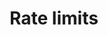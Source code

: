 ---
title: Rate limits
product-type: "connect"
content-type: "api-doc"
order: 5

anchor: "rate-limit-overview"

sections:
  - content: |
      A [rate limit](https://en.wikipedia.org/wiki/Rate_limiting){:target="new"} defines the maximum number of requests, over a period of time, that can be made to the Connect API.

      Rate limits are enforced for endpoints that can return large amounts of data or may require polling to identify updates. To ensure all API consumers receive the same high quality experience, Stitch employs rate limits to ensure API stability and availability.

  - title: "Rate limit application"
    anchor: "rate-limits--application"
    content: |
      Stitch imposes a limit on the number of requests that can be made for a given client ID over a period of time. The number of requests and the time period over which requests can be made varies by resource type.

      Endpoints are grouped based on resource type. Usage counting towards the rate limit for a resource type is aggregated across requests made to all endpoints in the resource type group.

      For example: The **Extractions** and **Loads** endpoints are part of the **Jobs** resource. Requests made to any extraction- or load-based endpoint counts towards the rate limit usage for the **Jobs** resource type.

  - title: "Rate limit types"
    anchor: "rate-limits--types"
    content: |
      The resource type for an endpoint determines how many API requests can be made for a given time period. Refer to the table below for details about resource types and the endpoints that are subject to rate limits.

      **Note**: Only endpoints subject to rate limiting are listed in the table. If an endpoint isn't listed, rate limiting is not currently applicable for that endpoint.
      
      <table class="attribute-list">
      <tr>
      <td width="20%; fixed" align="right">
      <strong>Resource type</strong>
      </td>
      <td>
      <strong>API requests</strong>
      </td>
      <td>
      <strong>Time period</strong>
      </td>
      <td>
      <strong>Affected endpoints</strong>
      </td>
      </tr>
      {% assign rate-limits = site.data.connect.rate-limits %}
      {% for resource-type in rate-limits.resource-types %}
      {% assign this-resource = rate-limits[resource-type.id] %}
      <tr>
      <td align="right">
      <p id ="{{ resource-type.id | append: "--resource-type" }}">{{ this-resource.type | capitalize }}</p>
      </td>
      <td>
      {{ this-resource.request-limit }}
      </td>
      <td>
      {{ this-resource.total-time }} {{ this-resource.time-interval | append: "s" }}
      </td>
      <td>
      <ul style="margin-top: 0px;">
      {% assign endpoints = site.developer-files | where:"rate-limit-type",resource-type.id | %}
      {% for endpoint in endpoints %}
      <li>
      <a href="#{{ endpoint.key }}">{{ endpoint.method | upcase }} {{ endpoint.short-url | flatify }}</a>
      </li>
      {% endfor %}
      </ul>
      </td>
      </tr>
      {% endfor %}
      </table>

  - title: "Avoid rate limiting violations"
    anchor: "rate-limits--avoid-violations"
    content: |
      Currently, Stitch takes a **DTRT (Do The Right Thing)** approach to enforcing rate limits. There isn't functionality built into the API to programmatically enforce rate limits, but this may change in the future. We're trusting everyone to be good API consumers.

      If a client repeatedly exceeds rate limits, Stitch may block that client from accessing rate limited endpoints.

      To avoid rate limit violations, we recommend making requests only for the data you need, only when you need it. Additionally, distribute requests to ensure you stay within the maximum number of requests during the allowed time period for the endpoint.
---